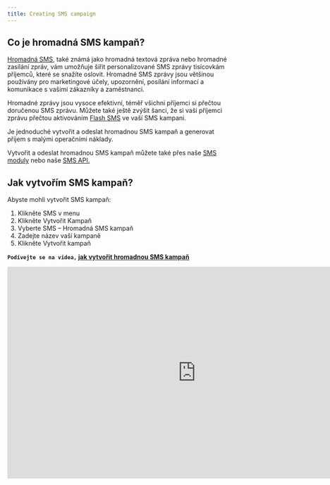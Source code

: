 ```yaml
---
title: Creating SMS campaign
---
```


## Co je hromadná SMS kampaň?
[Hromadná SMS](https://www.bulkgate.com/cs/reseni/sms#hromadna-sms), také známá jako hromadná textová zpráva nebo hromadné zasílání zpráv, vám umožňuje šířit personalizované SMS zprávy tisícovkám příjemců, které se snažíte oslovit.
Hromadné SMS zprávy jsou většinou používány pro marketingové účely, upozornění, posílání informací a komunikace s vašimi zákazníky a zaměstnanci.

Hromadné zprávy jsou vysoce efektivní, téměř všichni příjemci si přečtou doručenou SMS zprávu. Můžete také ještě zvýšit šanci, že si vaši příjemci zprávu přečtou aktivováním [Flash SMS](flash-sms.md#co-je-to-flash-sms) ve vaší SMS kampani.

Je jednoduché vytvořit a odeslat hromadnou SMS kampaň a generovat příjem s malými operačními náklady. 

Vytvořit a odeslat hromadnou SMS kampaň můžete také přes naše [SMS moduly](https://www.bulkgate.com/cs/sms-modul/) nebo naše [SMS API.](https://www.bulkgate.com/cs/vyvojari/sms-api/)


## Jak vytvořím SMS kampaň?
Abyste mohli vytvořit SMS kampaň:
1.	Klikněte SMS v menu
2.	Klikněte Vytvořit Kampaň
3.	Vyberte SMS – Hromadná SMS kampaň
4.	Zadejte název vaší kampaně
5.	Klikněte Vytvořit kampaň

**`Podívejte se na videa,` [jak vytvořit hromadnou SMS kampaň](https://www.youtube.com/watch?v=9yhHs7WUFfA&list=PL3m8jKRwlM0sXKJPOldIENxGAUwBhsmvm&index=1&t=0s)**

<iframe width="854" height="480" src="https://www.youtube.com/embed/9yhHs7WUFfA?list=PL3m8jKRwlM0sXKJPOldIENxGAUwBhsmvm" frameborder="0" allow="autoplay; encrypted-media" allowfullscreen></iframe>
